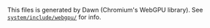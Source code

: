 This files is generated by Dawn (Chromium's WebGPU library).
See [`system/include/webgpu/`](../../include/webgpu/) for info.
